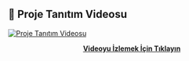 ## 🎥 Proje Tanıtım Videosu

<a href="https://youtu.be/fp-AnVK3zPc" target="_blank">
  <img src="https://i.ytimg.com/vi/fp-AnVK3zPc/hqdefault.jpg" alt="Proje Tanıtım Videosu" />
</a>

<p align="center">
  <a href="https://youtu.be/fp-AnVK3zPc" target="_blank"><strong>Videoyu İzlemek İçin Tıklayın</strong></a>
</p>
